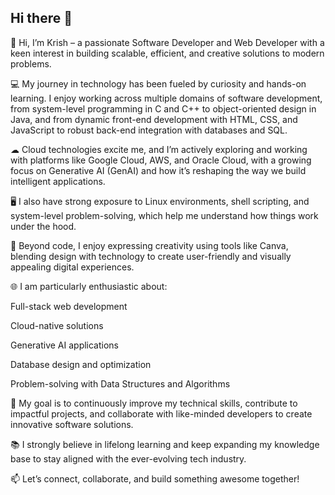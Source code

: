 ## Hi there 👋

👋 Hi, I’m Krish – a passionate Software Developer and Web Developer with a keen interest in building scalable, efficient, and creative solutions to modern problems.

💻 My journey in technology has been fueled by curiosity and hands-on learning. I enjoy working across multiple domains of software development, from system-level programming in C and C++ to object-oriented design in Java, and from dynamic front-end development with HTML, CSS, and JavaScript to robust back-end integration with databases and SQL.

☁ Cloud technologies excite me, and I’m actively exploring and working with platforms like Google Cloud, AWS, and Oracle Cloud, with a growing focus on Generative AI (GenAI) and how it’s reshaping the way we build intelligent applications.

🖥 I also have strong exposure to Linux environments, shell scripting, and system-level problem-solving, which help me understand how things work under the hood.

🎨 Beyond code, I enjoy expressing creativity using tools like Canva, blending design with technology to create user-friendly and visually appealing digital experiences.

🌐 I am particularly enthusiastic about:

Full-stack web development

Cloud-native solutions

Generative AI applications

Database design and optimization

Problem-solving with Data Structures and Algorithms


🚀 My goal is to continuously improve my technical skills, contribute to impactful projects, and collaborate with like-minded developers to create innovative software solutions.

📚 I strongly believe in lifelong learning and keep expanding my knowledge base to stay aligned with the ever-evolving tech industry.

📫 Let’s connect, collaborate, and build something awesome together!
